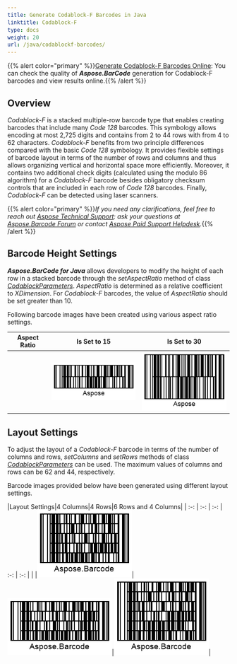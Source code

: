 ```yaml
---
title: Generate Codablock-F Barcodes in Java
linktitle: Codablock-F
type: docs
weight: 20
url: /java/codablockf-barcodes/
---
```

{{% alert color="primary" %}}[Generate Codablock-F Barcodes Online](https://products.aspose.app/barcode/generate/codablock?type=codablockf): You can check the quality of ***Aspose.BarCode*** generation for Codablock-F barcodes and view results online.{{% /alert %}}

## **Overview**
*Codablock-F* is a stacked multiple-row barcode type that enables creating barcodes that include many *Code 128* barcodes. This symbology allows encoding at most 2,725 digits and contains from 2 to 44 rows with from 4 to 62 characters. *Codablock-F* benefits from two principle differences compared with the basic *Code 128* symbology. It provides flexible settings of barcode layout in terms of the number of rows and columns and thus allows organizing vertical and horizontal space more efficiently. Moreover, it contains two additional check digits (calculated using the modulo 86 algorithm) for a *Codablock-F* barcode besides obligatory checksum controls that are included in each row of *Code 128* barcodes. Finally, *Codablock-F* can be detected using laser scanners.
  
{{% alert color="primary" %}}*If you need any clarifications, feel free to reach out [Aspose Technical Support](/barcode/java/technical-support/): ask your questions at [Aspose.Barcode Forum](https://forum.aspose.com/c/barcode/13) or contact [Aspose Paid Support Helpdesk](https://helpdesk.aspose.com/).*{{% /alert %}}
  
## **Barcode Height Settings**

***Aspose.BarCode for Java*** allows developers to modify the height of each row in a stacked barcode through the *setAspectRatio* method of class [*CodablockParameters*](https://reference.aspose.com/barcode/java/com.aspose.barcode.generation/CodablockParameters). *AspectRatio* is determined as a relative coefficient to *XDimension*. For *Codablock-F* barcodes, the value of *AspectRatio* should be set greater than 10.  
  
Following barcode images have been created using various aspect ratio settings. 
  
|Aspect Ratio|Is Set to 15|Is Set to 30|
| :-: | :-: | :-: |
| |<img src="codablockfaspectratio15.png">|<img src="codablockfaspectratio30.png">|
  
<!--The following code sample shows how to modify the height of a *Codablock-F* barcode.
  
{{< highlight csharp>}}
BarcodeGenerator gen = new BarcodeGenerator(EncodeTypes.CodablockF, "Aspose");
gen.Parameters.Barcode.XDimension.Pixels = 2;
//set CodablockF aspect ratio 15
gen.Parameters.Barcode.Codablock.AspectRatio = 15;
gen.Save($"{path}CodablockFAspectRatio15.png", BarCodeImageFormat.Png);
//set CodablockF aspect ratio 30
gen.Parameters.Barcode.Codablock.AspectRatio = 30;
gen.Save($"{path}CodablockFAspectRatio30.png", BarCodeImageFormat.Png);
{{< /highlight >}}-->
  

## **Layout Settings**
To adjust the layout of a *Codablock-F* barcode in terms of the number of columns and rows, *setColumns* and *setRows* methods of class [*CodablockParameters*](https://reference.aspose.com/barcode/java/com.aspose.barcode.generation/CodablockParameters) can be used. The maximum values of columns and rows can be 62 and 44, respectively.  
  
Barcode images provided below have been generated using different layout settings.
  
|Layout Settings|4 Columns|4 Rows|6 Rows and 4 Columns|
| :-: | :-: | :-: | :-: | :-: |
| |<img src="codablockfcol4.png">|<img src="codablockfrow4.png">|<img src="codablockfrow6col4.png">|
  
<!--The following code snippet illustrates how to customize layout settings for *Codablock-F* barcodes.
  
{{< highlight csharp>}}
BarcodeGenerator gen = new BarcodeGenerator(EncodeTypes.CodablockF, "Aspose.Barcode");
gen.Parameters.Barcode.XDimension.Pixels = 2;
//set CodablockF columns 4
gen.Parameters.Barcode.Codablock.Columns = 4;
gen.Parameters.Barcode.Codablock.Rows = 0;
gen.Save($"{path}CodablockFCol4.png", BarCodeImageFormat.Png);
//set CodablockF rows 4
gen.Parameters.Barcode.Codablock.Columns = 0;
gen.Parameters.Barcode.Codablock.Rows = 4;
gen.Save($"{path}CodablockFRow4.png", BarCodeImageFormat.Png);
//set CodablockF columns 4 rows 6
gen.Parameters.Barcode.Codablock.Columns = 4;
gen.Parameters.Barcode.Codablock.Rows = 6;
gen.Save($"{path}CodablockFRow6Col4.png", BarCodeImageFormat.Png);
{{< /highlight >}}-->